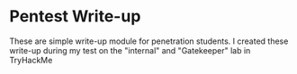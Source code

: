 # Pentest Write-up
These are simple write-up module for penetration students.
I created these write-up during my test on the "internal" and "Gatekeeper" lab in TryHackMe



